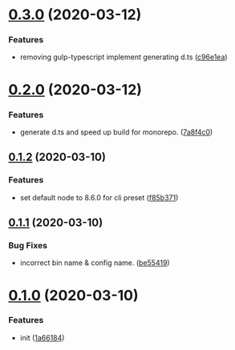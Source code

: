 # [0.3.0](https://github.com/rich-lab/arab/compare/v0.2.0...v0.3.0) (2020-03-12)


### Features

* removing gulp-typescript implement generating d.ts ([c96e1ea](https://github.com/rich-lab/arab/commit/c96e1ea7c473ef3b461ea89097be6ccfcaa9138c))



# [0.2.0](https://github.com/rich-lab/arab/compare/v0.1.2...v0.2.0) (2020-03-12)


### Features

* generate d.ts and speed up build for monorepo. ([7a8f4c0](https://github.com/rich-lab/arab/commit/7a8f4c0ec14bad5e4f367dd0d6bbb9f3aca0c1ba))



## [0.1.2](https://github.com/rich-lab/arab/compare/v0.1.1...v0.1.2) (2020-03-10)


### Features

* set default node to 8.6.0 for cli preset ([f85b371](https://github.com/rich-lab/arab/commit/f85b3713b2833e23572e8a1ec17c43bdd64c58ee))



## [0.1.1](https://github.com/rich-lab/arab/compare/v0.1.0...v0.1.1) (2020-03-10)


### Bug Fixes

* incorrect bin name & config name. ([be55419](https://github.com/rich-lab/arab/commit/be55419ef7b2c18b3149251a9b98806aa55a410a))



# [0.1.0](https://github.com/rich-lab/arab/compare/1a66184881770b976cd12eec0a1c9709ce98e9aa...v0.1.0) (2020-03-10)


### Features

* init ([1a66184](https://github.com/rich-lab/arab/commit/1a66184881770b976cd12eec0a1c9709ce98e9aa))
